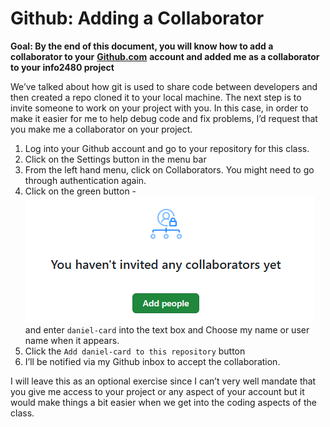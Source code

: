 # Github: Adding a Collaborator

**Goal: By the end of this document, you will know how to add a collaborator to your** [**Github.com**](http://github.com) **account and added me as a collaborator to your info2480 project**

We’ve talked about how git is used to share code between developers and then created a repo cloned it to your local machine. The next step is to invite someone to work on your project with you. In this case, in order to make it easier for me to help debug code and fix problems, I’d request that you make me a collaborator on your project.

1. Log into your Github account and go to your repository  for this class.
2. Click on the Settings button in the menu bar
3. From the left hand menu, click on Collaborators. You might need to go through authentication again. &#x20;
4. Click on the green button - ![](<../../.gitbook/assets/image (1) (1) (1) (1).png>)and enter `daniel-card` into the text box and Choose my name or user name when it appears.
5. Click the `Add daniel-card to this repository` button
6. I’ll be notified via my Github inbox to accept the collaboration.

I will leave this as an optional exercise since I can’t very well mandate that you give me access to your project or any aspect of your account but it would make things a bit easier when we get into the coding aspects of the class.
